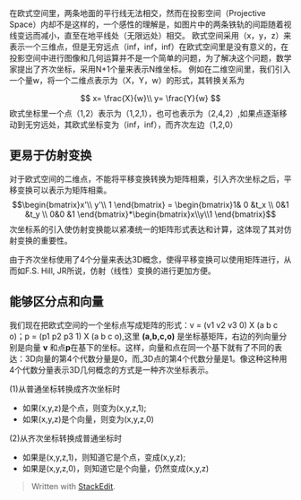 在欧式空间里，两条地面的平行线无法相交，然而在投影空间（Projective Space）内却不是这样的，一个感性的理解是，如图片中的两条铁轨的间距随着视线变远而减小，直至在地平线处（无限远处）相交。
欧式空间采用（x，y，z）来表示一个三维点，但是无穷远点（inf，inf，inf）在欧式空间里是没有意义的，在投影空间中进行图像和几何运算并不是一个简单的问题，为了解决这个问题，数学家提出了齐次坐标，采用N+1个量来表示N维坐标。
例如在二维空间里，我们引入一个量w，将一个二维点表示为（X，Y，w）的形式，其转换关系为

$$
x= \frac{X}{w}\\
y= \frac{Y}{w}
$$
欧式坐标里一个点（1,2）表示为（1,2,1），也可也表示为（2,4,2）,如果点逐渐移动到无穷远处，其欧式坐标变为（inf，inf），而齐次左边（1,2,0）
## 更易于仿射变换
对于欧式空间的二维点，不能将平移变换转换为矩阵相乘，引入齐次坐标之后，平移变换可以表示为矩阵相乘。
$$\begin{bmatrix}x'\\ y'\\ 1
\end{bmatrix} = \begin{bmatrix}1& 0 &t_x \\  0&1  &t_y \\  0&0  &1 
\end{bmatrix}*\begin{bmatrix}x\\y\\1 \end{bmatrix}$$
次坐标系的引入使仿射变换能以紧凑统一的矩阵形式表达和计算，这体现了其对仿射变换的重要性。

由于齐次坐标使用了4个分量来表达3D概念，使得平移变换可以使用矩阵进行，从而如F.S. Hill, JR所说，仿射（线性）变换的进行更加方便。
## 能够区分点和向量
我们现在把欧式空间的一个坐标点写成矩阵的形式：v = (v1 v2 v3 0) X (a b c o)；p = (p1 p2 p3 1) X (a b c o),这里 **(a,b,c,o)** 是坐标基矩阵，右边的列向量分别是向量 **v** 和点**p**在基下的坐标。这样，向量和点在同一个基下就有了不同的表达：3D向量的第4个代数分量是0，而_3D点的第4个代数分量是1。像这种这种用4个代数分量表示3D几何概念的方式是一种齐次坐标表示。

(1)从普通坐标转换成齐次坐标时
- 如果(x,y,z)是个点，则变为(x,y,z,1);
- 如果(x,y,z)是个向量，则变为(x,y,z,0)

(2)从齐次坐标转换成普通坐标时
- 如果是(x,y,z,1)，则知道它是个点，变成(x,y,z);
- 如果是(x,y,z,0)，则知道它是个向量，仍然变成(x,y,z)
> Written with [StackEdit](https://stackedit.io/).
<!--stackedit_data:
eyJoaXN0b3J5IjpbLTE1MjgzNzIyMzAsMjgyODI0MTY5LDI0OT
YyMTcwMF19
-->